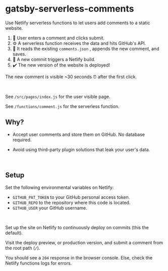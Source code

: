 # gatsby-serverless-comments

Use Netlify serverless functions to let users add comments to a static website.

1. 👩 User enters a comment and clicks submit.
2. ⚙️ A serverless function receives the data and hits GitHub's API.
3. 🔧 It reads the existing `comments.json` , appends the new comment, and saves.
4. 🚧 A new commit triggers a Netlify build.
5. ✔️ The new version of the website is deployed!

The new comment is visible ~30 seconds ⏰ after the first click.

<br>

See `/src/pages/index.js` for the user visible page.

See `/functions/comment.js` for the serverless function.

## Why?

- Accept user comments and store them on GitHub. No database required.

- Avoid using third-party plugin solutions that leak your user's data.

<br>

## Setup

Set the following environmental variables on Netlify:

- `GITHUB_PAT_TOKEN` to your GitHub personal access token.
- `GITHUB_REPO` to the repository where this code is located.
- `GITHUB_USER` your GitHub username.

<br>

Set up the site on Netlify to continuously deploy on commits (this the default).

Visit the deploy preview, or production version, and submit a comment from the root path (`/`).

You should see a `204` response in the browser console. Else, check the Netlify functions logs for errors.
